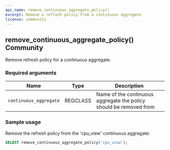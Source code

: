 ```yaml
---
api_name: remove_continuous_aggregate_policy()
excerpt: Remove a refresh policy from a continuous aggregate
license: community
---
```


## remove_continuous_aggregate_policy() <tag type="community">Community</tag> 
Remove refresh policy for a continuous aggregate.

### Required arguments

|Name|Type|Description|
|---|---|---|
| `continuous_aggregate` | REGCLASS | Name of the continuous aggregate the policy should be removed from |

### Sample usage 
Remove the refresh policy from the 'cpu_view' continuous aggregate:
``` sql
SELECT remove_continuous_aggregate_policy('cpu_view');
```
